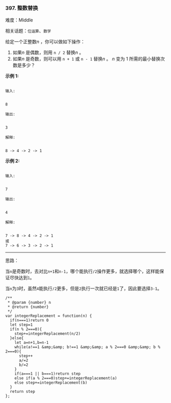 ### 397. 整数替换

难度：Middle

相关话题：`位运算`、`数学`

给定一个正整数*n* ，你可以做如下操作：



1. 如果*n* 是偶数，则用 `n / 2` 替换*n* 。
2. 如果*n* 是奇数，则可以用 `n + 1` 或 `n - 1` 替换*n* 。
*n* 变为 1 所需的最小替换次数是多少？



**示例 1:** 





```

输入:


8

输出:


3

解释:


8 -> 4 -> 2 -> 1

```


**示例 2:** 





```

输入:


7

输出:


4

解释:


7 -> 8 -> 4 -> 2 -> 1
或
7 -> 6 -> 3 -> 2 -> 1

```



-----

思路：

当`n`是奇数时，去对比`n+1`和`n-1`，哪个能执行`/2`操作更多，就选择哪个，这样能保证尽快达到`1`。

当`n`为`3`时，虽然`4`能执行`/2`更多，但是`2`执行一次就已经是`1`了，因此要选择`3-1`。


```
/**
 * @param {number} n
 * @return {number}
 */
var integerReplacement = function(n) {
  if(n===1)return 0
  let step=1
  if(n % 2===0){
    step+=integerReplacement(n/2)
  }else{
    let a=n+1,b=n-1
    while(a!==1 &amp;&amp; b!==1 &amp;&amp; a % 2===0 &amp;&amp; b % 2===0){
      step++
      a/=2
      b/=2
    }
    if(a===1 || b===1)return step
    else if(a % 2===0)step+=integerReplacement(a)
    else step+=integerReplacement(b)
  }
  return step
};



```

